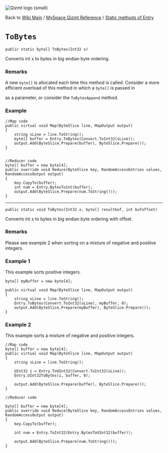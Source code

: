 <a href='Hidden comment: Image:'></a><img src='http://qizmt.googlecode.com/svn/wiki/images/Qizmt_logo_small.png' alt='Qizmt logo (small)' />

Back to <a href='Hidden comment: Link:'></a>[Wiki Main](Main.md) / [MySpace Qizmt Reference](MySpaceQizmtReference.md) / [Static methods of Entry](MySpaceQizmtReferenceEntryStaticMethods.md)



# `ToBytes` #
`public static byte[] ToBytes(Int32 x)`

Converts int x to bytes in big endian byte ordering.
### Remarks ###
A new `byte[]` is allocated each time this method is called.  Consider a more efficient overload of this method in which a `byte[]` is passed in

as a parameter, or consider the `ToBytesAppend` method.

### Example ###
```
//Map code
public virtual void Map(ByteSlice line, MapOutput output)
{
    string sLine = line.ToString();	
    byte[] buffer = Entry.ToBytes(Convert.ToInt32(sLine));
    output.Add(ByteSlice.Prepare(buffer), ByteSlice.Prepare());
}


//Reducer code
byte[] buffer = new byte[4];
public override void Reduce(ByteSlice key, RandomAccessEntries values, RandomAccessOutput output)
{
    key.CopyTo(buffer);
    int num = Entry.BytesToInt(buffer);
    output.Add(ByteSlice.Prepare(num.ToString()));
} 
```

---




`public static void ToBytes(Int32 x, byte[] resultbuf, int bufoffset)`

Converts int x to bytes in big endian byte ordering with offset.
### Remarks ###
Please see example 2 when sorting on a mixture of negative and positive integers.

### Example 1 ###
This example sorts positive integers.

```
byte[] myBuffer = new byte[4];

public virtual void Map(ByteSlice line, MapOutput output)
{
    string sLine = line.ToString();
    Entry.ToBytes(Convert.ToInt32(sLine), myBuffer, 0);
    output.Add(ByteSlice.Prepare(myBuffer), ByteSlice.Prepare());
} 
```

### Example 2 ###
This example sorts a mixture of negative and positive integers.

```
//Map code
byte[] buffer = new byte[4];
public virtual void Map(ByteSlice line, MapOutput output)
{
    string sLine = line.ToString();

    UInt32 i = Entry.ToUInt32(Convert.ToInt32(sLine));
    Entry.UInt32ToBytes(i, buffer, 0);

    output.Add(ByteSlice.Prepare(buffer), ByteSlice.Prepare());
}

//Reducer code

byte[] buffer = new byte[4];
public override void Reduce(ByteSlice key, RandomAccessEntries values, RandomAccessOutput output)
{
    key.CopyTo(buffer);

    int num = Entry.ToInt32(Entry.BytesToUInt32(buffer));

    output.Add(ByteSlice.Prepare(num.ToString()));
}
```